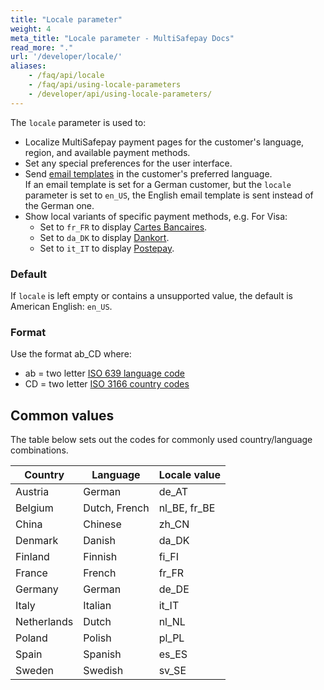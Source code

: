 ```yaml
---
title: "Locale parameter"
weight: 4
meta_title: "Locale parameter - MultiSafepay Docs"
read_more: "."
url: '/developer/locale/'
aliases:
    - /faq/api/locale
    - /faq/api/using-locale-parameters
    - /developer/api/using-locale-parameters/
---
```

The `locale` parameter is used to:

- Localize MultiSafepay payment pages for the customer's language, region, and available payment methods.
- Set any special preferences for the user interface.
- Send [email templates](/features/email-templates/) in the customer's preferred language.  
    If an email template is set for a German customer, but the `locale` parameter is set to `en_US`, the English email template is sent instead of the German one.
- Show local variants of specific payment methods, e.g. For Visa:
    - Set to `fr_FR` to display [Cartes Bancaires](/payment-methods/cartes-bancaires).
    - Set to `da_DK` to display [Dankort](/payment-methods/dankort).
    - Set to `it_IT` to display [Postepay](/payment-methods/postepay). 


### Default

If `locale` is left empty or contains a unsupported value, the default is American English: `en_US`.

### Format

Use the format ab_CD where:

- ab = two letter [ISO 639 language code](https://www.iso.org/iso-639-language-codes.html)
- CD = two letter [ISO 3166 country codes](https://www.iso.org/iso-3166-country-codes.html)

## Common values

The table below sets out the codes for commonly used country/language combinations. 

| Country | Language | Locale value |
|---|---|---|
| Austria | German | de_AT |
| Belgium | Dutch, French | nl_BE, fr_BE |
| China | Chinese | zh_CN |
| Denmark | Danish | da_DK |
| Finland | Finnish | fi_FI |
| France | French | fr_FR |
| Germany | German | de_DE |
| Italy | Italian | it_IT |
| Netherlands | Dutch | nl_NL |
| Poland | Polish | pl_PL |
| Spain | Spanish | es_ES |
| Sweden | Swedish | sv_SE | 





 
